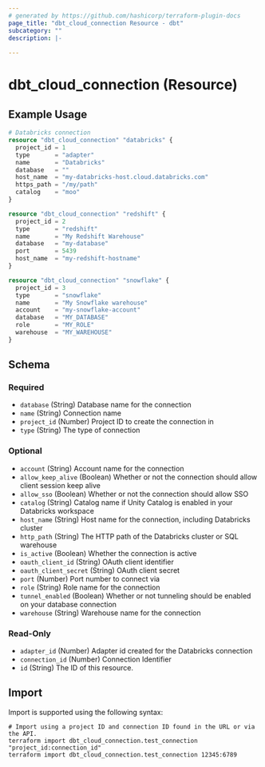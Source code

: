 ```yaml
---
# generated by https://github.com/hashicorp/terraform-plugin-docs
page_title: "dbt_cloud_connection Resource - dbt"
subcategory: ""
description: |-
  
---
```


# dbt_cloud_connection (Resource)



## Example Usage

```terraform
# Databricks connection
resource "dbt_cloud_connection" "databricks" {
  project_id = 1
  type       = "adapter"
  name       = "Databricks"
  database   = ""
  host_name  = "my-databricks-host.cloud.databricks.com"
  https_path = "/my/path"
  catalog    = "moo"
}

resource "dbt_cloud_connection" "redshift" {
  project_id = 2
  type       = "redshift"
  name       = "My Redshift Warehouse"
  database   = "my-database"
  port       = 5439
  host_name  = "my-redshift-hostname"
}

resource "dbt_cloud_connection" "snowflake" {
  project_id = 3
  type       = "snowflake"
  name       = "My Snowflake warehouse"
  account    = "my-snowflake-account"
  database   = "MY_DATABASE"
  role       = "MY_ROLE"
  warehouse  = "MY_WAREHOUSE"
}
```

<!-- schema generated by tfplugindocs -->
## Schema

### Required

- `database` (String) Database name for the connection
- `name` (String) Connection name
- `project_id` (Number) Project ID to create the connection in
- `type` (String) The type of connection

### Optional

- `account` (String) Account name for the connection
- `allow_keep_alive` (Boolean) Whether or not the connection should allow client session keep alive
- `allow_sso` (Boolean) Whether or not the connection should allow SSO
- `catalog` (String) Catalog name if Unity Catalog is enabled in your Databricks workspace
- `host_name` (String) Host name for the connection, including Databricks cluster
- `http_path` (String) The HTTP path of the Databricks cluster or SQL warehouse
- `is_active` (Boolean) Whether the connection is active
- `oauth_client_id` (String) OAuth client identifier
- `oauth_client_secret` (String) OAuth client secret
- `port` (Number) Port number to connect via
- `role` (String) Role name for the connection
- `tunnel_enabled` (Boolean) Whether or not tunneling should be enabled on your database connection
- `warehouse` (String) Warehouse name for the connection

### Read-Only

- `adapter_id` (Number) Adapter id created for the Databricks connection
- `connection_id` (Number) Connection Identifier
- `id` (String) The ID of this resource.

## Import

Import is supported using the following syntax:

```shell
# Import using a project ID and connection ID found in the URL or via the API.
terraform import dbt_cloud_connection.test_connection "project_id:connection_id"
terraform import dbt_cloud_connection.test_connection 12345:6789
```
